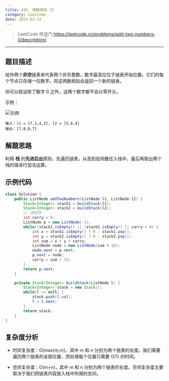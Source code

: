 ```yaml
---
title: 445. 两数相加 II
category: LeetCode
date: 2023-03-22
---
```


> LeetCode 传送门 https://leetcode.cn/problems/add-two-numbers-ii/description/

---

## 题目描述 <Badge text="中等" type="warning"/>

给你两个**非空**链表来代表两个非负整数。数字最高位位于链表开始位置。它们的每个节点只存储一位数字。将这两数相加会返回一个新的链表。

你可以假设除了数字 0 之外，这两个数字都不会以零开头。

示例：

![示例](https://pic.leetcode-cn.com/1626420025-fZfzMX-image.png)

```
输入：l1 = [7,2,4,3], l2 = [5,6,4]
输出：[7,8,0,7]
```

## 解题思路

利用 **栈** 的**先进后出**原则，先遍历链表，从高到低将数压入栈中，最后再取出两个栈的值进行加法运算。

## 示例代码

```java
class Solution {
    public ListNode addTwoNumbers(ListNode l1, ListNode l2) {
        Stack<Integer> stack1 = buildStack(l1);
        Stack<Integer> stack2 = buildStack(l2);
        // 进位符
        int carry = 0;
        ListNode p = new ListNode(-1);
        while(!stack1.isEmpty() || !stack2.isEmpty() || carry > 0) {
            int x = stack1.isEmpty() ? 0 : stack1.pop();
            int y = stack2.isEmpty() ? 0 : stack2.pop();
            int sum = x + y + carry;
            ListNode node = new ListNode(sum % 10);
            node.next = p.next;
            p.next = node;
            carry = sum / 10;
        }
        return p.next;
    }

    private Stack<Integer> buildStack(ListNode l) {
        Stack<Integer> stack = new Stack();
        while(l != null) {
            stack.push(l.val);
            l = l.next;
        }
        return stack;
    }
}
```

## 复杂度分析

- 时间复杂度：O(max⁡(m,n))，其中 m 和 n 分别为两个链表的长度。我们需要遍历两个链表的全部位置，而处理每个位置只需要 O(1) 的时间。

- 空间复杂度：O(m+n)，其中 m 和 n 分别为两个链表的长度。空间复杂度主要取决于我们把链表内容放入栈中所用的空间。
